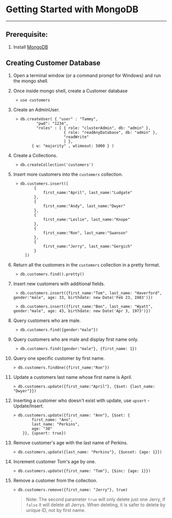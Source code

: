 # Getting Started with MongoDB
---

## Prerequisite:
1. Install [MongoDB](https://docs.mongodb.com/master/installation/)

## Creating Customer Database
1. Open a terminal window (or a command prompt for Windows) and run the mongo shell.

2. Once inside mongo shell, create a Customer database

        > use customers

3. Create an AdminUser.

        > db.createUser( { "user" : "Tammy",
                 "pwd": "1234",
                 "roles" : [ { role: "clusterAdmin", db: "admin" },
                             { role: "readAnyDatabase", db: "admin" },
                             "readWrite"
                             ] },
               { w: "majority" , wtimeout: 5000 } )

4. Create a Collections.

        > db.createCollection('customers')

5. Insert more customers into the `customers` collection.

        > db.customers.insert([
                {
                    first_name:"April", last_name:"Ludgate"
                },
                {
                    first_name:"Andy", last_name:"Dwyer"
                },
                {
                    first_name:"Leslie", last_name:"Knope"
                },
                {
                    first_name:"Ron", last_name:"Swanson"
                },
                {
                    first_name:"Jerry", last_name:"Gergich"
                }
            ])

6. Return all the customers in the `customers` collection in a pretty format.

        > db.customers.find().pretty()

7. Insert new customers with additional fields.

        > db.customers.insert({first_name:"Tom", last_name: "Haverford", gender:"male", age: 33, birthdate: new Date('Feb 23, 1983')})

        > db.customers.insert({first_name:"Ben", last_name: "Wyatt", gender:"male", age: 43, birthdate: new Date('Apr 3, 1973')})

8. Query customers who are male.

        > db.customers.find({gender:"male"})

9. Query customers who are male and display first name only.

        > db.customers.find({gender:"male"}, {first_name: 1})

10. Query one specific customer by first name.

        > db.customers.findOne({first_name:"Ron"})

11. Update a customers last name whose first name is April.

        > db.customers.update({first_name:"April"}, {$set: {last_name: "Dwyer"}})

12. Inserting a customer who doesn't exist with update, use `upsert` - Update/Insert.

        > db.customers.update({first_name: "Ann"}, {$set: {
                first_name: "Ann",
                last_name: "Perkins",
                age: "30"
            }}, {upsert: true})

13. Remove customer's age with the last name of Perkins.

        > db.customers.update({last_name: "Perkins"}, {$unset: {age: 1}})

14. Increment customer Tom's age by one.

        > db.customers.update({first_name: "Tom"}, {$inc: {age: 1}})

15. Remove a customer from the collection.

        > db.customers.remove({first_name: "Jerry"}, true)

    >Note: The second parameter `true` will only delete just one Jerry, if `false` it will delete all Jerrys. When deleting, it is safer to delete by unique ID, not by first name.


